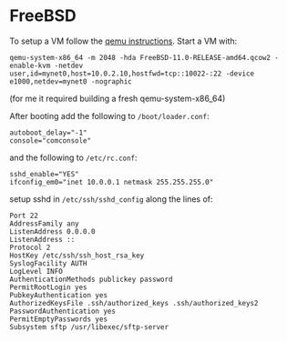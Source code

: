 # FreeBSD

To setup a VM follow the [qemu instructions](https://wiki.qemu.org/Hosts/BSD).
Start a VM with:
```
qemu-system-x86_64 -m 2048 -hda FreeBSD-11.0-RELEASE-amd64.qcow2 -enable-kvm -netdev user,id=mynet0,host=10.0.2.10,hostfwd=tcp::10022-:22 -device e1000,netdev=mynet0 -nographic
```
(for me it required building a fresh qemu-system-x86_64)

After booting add the following to `/boot/loader.conf`:
```
autoboot_delay="-1"
console="comconsole"
```

and the following to `/etc/rc.conf`:
```
sshd_enable="YES"
ifconfig_em0="inet 10.0.0.1 netmask 255.255.255.0"
```

setup sshd in `/etc/ssh/sshd_config` along the lines of:
```
Port 22
AddressFamily any
ListenAddress 0.0.0.0
ListenAddress ::
Protocol 2
HostKey /etc/ssh/ssh_host_rsa_key
SyslogFacility AUTH
LogLevel INFO
AuthenticationMethods publickey password
PermitRootLogin yes
PubkeyAuthentication yes
AuthorizedKeysFile .ssh/authorized_keys .ssh/authorized_keys2
PasswordAuthentication yes
PermitEmptyPasswords yes
Subsystem sftp /usr/libexec/sftp-server
```
